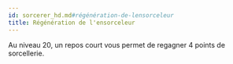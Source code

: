 ```yaml
---
id: sorcerer_hd.md#régénération-de-lensorceleur
title: Régénération de l'ensorceleur
---
```


Au niveau 20, un repos court vous permet de regagner 4 points de sorcellerie.

